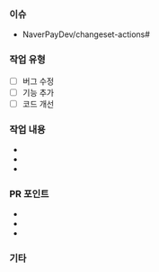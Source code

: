 ### 이슈 <!-- #뒤에 이슈번호 작성 -->

- NaverPayDev/changeset-actions#

### 작업 유형

- [ ] 버그 수정
- [ ] 기능 추가
- [ ] 코드 개선

### 작업 내용 <!-- PR의 주요 작업 내용 작성 -->

-
-
-

### PR 포인트 <!-- 리뷰어 분들이 집중적으로 보셨으면 하는 내용 (참고할 내용) -->

-
-
-

### 기타 <!-- 기타 적고싶은 내용(TODO, 참고링크 등) 기재. 없으면 생략 -->
